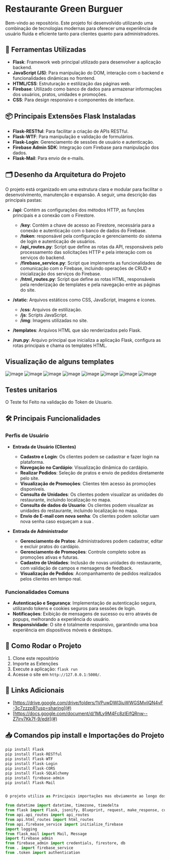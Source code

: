 # Restaurante Green Burguer

Bem-vindo ao repositório.
Este projeto foi desenvolvido utilizando uma combinação de tecnologias modernas para oferecer uma experiência de usuário fluida e eficiente tanto para clientes quanto para administradores.

## 🔧 Ferramentas Utilizadas

- **Flask**: Framework web principal utilizado para desenvolver a aplicação backend.
- **JavaScript (JS)**: Para manipulação do DOM, interação com o backend e funcionalidades dinâmicas no frontend.
- **HTML/CSS**: Estruturação e estilização das páginas web.
- **Firebase**: Utilizado como banco de dados para armazenar informações dos usuários, pratos, unidades e promoções.
- **CSS**: Para design responsivo e componentes de interface.

## 📦 Principais Extensões Flask Instaladas

- **Flask-RESTful**: Para facilitar a criação de APIs RESTful.
- **Flask-WTF**: Para manipulação e validação de formulários.
- **Flask-Login**: Gerenciamento de sessões de usuário e autenticação.
- **Firebase Admin SDK**: Integração com Firebase para manipulação dos dados.
- **Flask-Mail**: Para envio de e-mails.



## 🗂️ Desenho da Arquitetura do Projeto

O projeto está organizado em uma estrutura clara e modular para facilitar o desenvolvimento, manutenção e expansão. A seguir, uma descrição das principais pastas:

- **/api**: Contém as configurações dos métodos HTTP, as funções principais e a conexão com o Firestore.
  - **/key**: Contém a chave de acesso ao Firestore, necessária para a conexão e autenticação com o banco de dados do Firebase.
  - **/token**: responsável pela configuração e gerenciamento do sistema de login e autenticação de usuários.
  - **/api_routes.py**: Script que define as rotas da API, responsáveis pelo processamento das solicitações HTTP e pela interação com os serviços do backend.
  - **/firebase_service.py**: Script que implementa as funcionalidades de comunicação com o Firebase, incluindo operações de CRUD e inicialização dos serviços do Firebase.
  - **/html_routes.py**: Script que define as rotas HTML, responsáveis pela renderização de templates e pela navegação entre as páginas do site.
- **/static**: Arquivos estáticos como CSS, JavaScript, imagens e ícones.
  - **/css**: Arquivos de estilização.
  - **/js**: Scripts JavaScript.
  - **/img**: Imagens utilizadas no site.
- **/templates**: Arquivos HTML que são renderizados pelo Flask.

- **/run.py**: Arquivo principal que inicializa a aplicação Flask, configura as rotas principais e chama os templates HTML.

## Visualização de alguns templates
![image](https://github.com/user-attachments/assets/e436d66e-9387-4aad-b0a3-adfac3ba65c0)
![image](https://github.com/user-attachments/assets/cf55802d-8cf7-495a-9289-ecdc6f996191)
![image](https://github.com/user-attachments/assets/a69aa472-2c6c-4030-a481-11b2b20acda6)
![image](https://github.com/user-attachments/assets/1d662664-8693-4c72-a363-188bc75c027f)
![image](https://github.com/user-attachments/assets/f31ea441-2a43-40b0-a200-e3921b119fd7)
![image](https://github.com/user-attachments/assets/246e47f2-1ff0-4d34-8144-07a011e9d348)
![image](https://github.com/user-attachments/assets/192929a1-6f63-4fa7-a2cc-247e3f8be8cc)
![image](https://github.com/user-attachments/assets/ca31205e-e183-4844-954d-ed6e03265954)


## Testes unitarios
O Teste foi Feito na validação do Token de Usuario.

## 🛠️ Principais Funcionalidades

### Perfis de Usuário

- **Entrada de Usuário (Clientes)**
  - **Cadastro e Login**: Os clientes podem se cadastrar e fazer login na plataforma.
  - **Navegação no Cardápio**: Visualização dinâmica do cardápio.
  - **Realizar Pedidos**: Seleção de pratos e envio de pedidos diretamente pelo site.
  - **Visualização de Promoções**: Clientes têm acesso às promoções disponíveis.
  - **Consulta de Unidades**: Os clientes podem visualizar as unidades do restaurante, incluindo localização no mapa.
  - **Consulta de dados do Usuario**: Os clientes podem visualizar as unidades do restaurante, incluindo localização no mapa.
  - **Envio de E-mail com nova senha**: Os clientes podem solicitar uam nova senha caso esqueçam a sua .

- **Entrada de Administrador**
  - **Gerenciamento de Pratos**: Administradores podem cadastrar, editar e excluir pratos do cardápio.
  - **Gerenciamento de Promoções**: Controle completo sobre as promoções ativas e futuras.
  - **Cadastro de Unidades**: Inclusão de novas unidades do restaurante, com validação de campos e mensagens de feedback.
  - **Visualização de Pedidos**: Acompanhamento de pedidos realizados pelos clientes em tempo real.


### Funcionalidades Comuns

- **Autenticação e Segurança**: Implementação de autenticação segura, utilizando tokens e cookies seguros para sessões de login.
- **Notificações**: Exibição de mensagens de sucesso ou erro através de popups, melhorando a experiência do usuário.
- **Responsividade**: O site é totalmente responsivo, garantindo uma boa experiência em dispositivos móveis e desktops.

## 🚀 Como Rodar o Projeto

1. Clone este repositório
2. Importe as Extenções
3. Execute a aplicação: `flask run`
4. Acesse o site em `http://127.0.0.1:5000/`.


## 📎 Links Adicionais

- [https://drive.google.com/drive/folders/1VPuwDWl3iuWWGSMvilQN4vF-3c7zzzp8?usp=sharing](#)
- [https://docs.google.com/document/d/1MLy9M4Fc8zIEifQRnw--Z7irv7Kk7f-9/edit](#)


##  📥 Comandos pip install e Importações do Projeto
```python
pip install Flask
pip install Flask-RESTful
pip install Flask-WTF
pip install Flask-Login
pip install Flask-CORS
pip install Flask-SQLAlchemy
pip install firebase-admin
pip install Flask-Mail


O projeto utiliza as Principais importações mas obviamente ao longo dos arquivos podem encontrar outras

from datetime import datetime, timezone, timedelta
from flask import Flask, jsonify, Blueprint, request, make_response, current_app
from api.api_routes import api_routes  
from api.html_routes import html_routes
from api.firebase_service import initialize_firebase
import logging
from flask_mail import Mail, Message
import firebase_admin
from firebase_admin import credentials, firestore, db
from . import firebase_service
from .token import authentication
